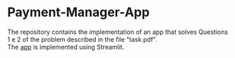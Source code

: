 # Payment-Manager-App
The repository contains the implementation of an app that solves Questions 1 e 2 of the problem described in the file "task.pdf". <br>
The [app](https://paymentmanagerapp.streamlit.app/) is implemented using Streamlit.
